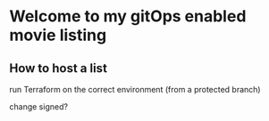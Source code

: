 # Welcome to my gitOps enabled movie listing 

## How to host a list
run Terraform on the correct environment (from a protected branch)

change
signed?
